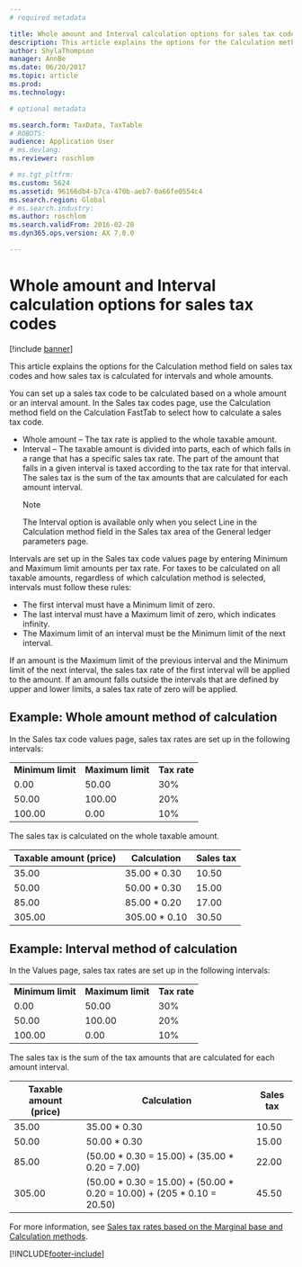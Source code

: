 ```yaml
---
# required metadata

title: Whole amount and Interval calculation options for sales tax codes
description: This article explains the options for the Calculation method field on sales tax codes and how sales tax is calculated for intervals and whole amounts.
author: ShylaThompson
manager: AnnBe
ms.date: 06/20/2017
ms.topic: article
ms.prod: 
ms.technology: 

# optional metadata

ms.search.form: TaxData, TaxTable
# ROBOTS: 
audience: Application User
# ms.devlang: 
ms.reviewer: roschlom

# ms.tgt_pltfrm: 
ms.custom: 5624
ms.assetid: 96166db4-b7ca-470b-aeb7-0a66fe0554c4
ms.search.region: Global
# ms.search.industry: 
ms.author: roschlom
ms.search.validFrom: 2016-02-28
ms.dyn365.ops.version: AX 7.0.0

---
```


# Whole amount and Interval calculation options for sales tax codes

[!include [banner](../includes/banner.md)]

This article explains the options for the Calculation method field on sales tax codes and how sales tax is calculated for intervals and whole amounts.

You can set up a sales tax code to be calculated based on a whole amount or an interval amount. In the Sales tax codes page, use the Calculation method field on the Calculation FastTab to select how to calculate a sales tax code.
- Whole amount – The tax rate is applied to the whole taxable amount.
- Interval – The taxable amount is divided into parts, each of which falls in a range that has a specific sales tax rate. The part of the amount that falls in a given interval is taxed according to the tax rate for that interval. The sales tax is the sum of the tax amounts that are calculated for each amount interval.
  > [!NOTE]                                                                                                                              
  > The Interval option is available only when you select Line in the Calculation method field in the Sales tax area of the General ledger parameters page. 

Intervals are set up in the Sales tax code values page by entering Minimum and Maximum limit amounts per tax rate. For taxes to be calculated on all taxable amounts, regardless of which calculation method is selected, intervals must follow these rules:
-   The first interval must have a Minimum limit of zero.
-   The last interval must have a Maximum limit of zero, which indicates infinity.
-   The Maximum limit of an interval must be the Minimum limit of the next interval.

If an amount is the Maximum limit of the previous interval and the Minimum limit of the next interval, the sales tax rate of the first interval will be applied to the amount. If an amount falls outside the intervals that are defined by upper and lower limits, a sales tax rate of zero will be applied.

## Example: Whole amount method of calculation
In the Sales tax code values page, sales tax rates are set up in the following intervals:

|                   |                   |              |
|-------------------|-------------------|--------------|
| **Minimum limit** | **Maximum limit** | **Tax rate** |
| 0.00              | 50.00             | 30%          |
| 50.00             | 100.00            | 20%          |
| 100.00            | 0.00              | 10%          |

The sales tax is calculated on the whole taxable amount.

| Taxable amount (price) | Calculation    | Sales tax |
|------------------------|----------------|-----------|
| 35.00                  | 35.00 \* 0.30  | 10.50     |
| 50.00                  | 50.00 \* 0.30  | 15.00     |
| 85.00                  | 85.00 \* 0.20  | 17.00     |
| 305.00                 | 305.00 \* 0.10 | 30.50     |

## Example: Interval method of calculation
In the Values page, sales tax rates are set up in the following intervals:

|                   |                   |              |
|-------------------|-------------------|--------------|
| **Minimum limit** | **Maximum limit** | **Tax rate** |
| 0.00              | 50.00             | 30%          |
| 50.00             | 100.00            | 20%          |
| 100.00            | 0.00              | 10%          |

The sales tax is the sum of the tax amounts that are calculated for each amount interval.

| Taxable amount (price) | Calculation                                                               | Sales tax |
|------------------------|---------------------------------------------------------------------------|-----------|
| 35.00                  | 35.00 \* 0.30                                                             | 10.50     |
| 50.00                  | 50.00 \* 0.30                                                             | 15.00     |
| 85.00                  | (50.00 \* 0.30 = 15.00) + (35.00 \* 0.20 = 7.00)                          | 22.00     |
| 305.00                 | (50.00 \* 0.30 = 15.00) + (50.00 \* 0.20 = 10.00) + (205 \* 0.10 = 20.50) | 45.50     |



For more information, see [Sales tax rates based on the Marginal base and Calculation methods](marginal-base-field.md).







[!INCLUDE[footer-include](../../includes/footer-banner.md)]
